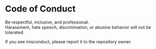 # Code of Conduct

Be respectful, inclusive, and professional.  
Harassment, hate speech, discrimination, or abusive behavior will not be tolerated.  

If you see misconduct, please report it to the repository owner.
